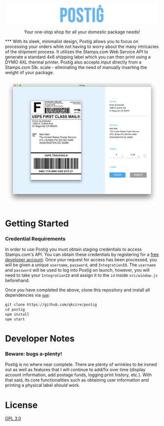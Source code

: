 ![postig logo](./docs/images/title.png?raw=true)

<p align="center">
Your one-stop shop for all your domestic package needs!
</p>
***
With its sleek, minimalist design, Postiġ allows you to focus on processing your orders while not having to worry about the many intricacies of the shipment process. It utilizes the Stamps.com Web Service API to generate a standard 4x6 shipping label which you can then print using a DYMO 4XL thermal printer. Postiġ also accepts input directly from a Stamps.com 5lb. scale - eliminating the need of manually inserting the weight of your package.

![main screen](./docs/images/main.png?raw=true)

# Getting Started
### Credential Requirements
In order to use Postiġ you must obtain staging credentials to access Stamps.com's API. You can obtain these credentials by registering for a [free developer account](http://developer.stamps.com/developer/). Once your request for access has been processed, you will be given a unique `username`, `password`, and `IntegrationID`. The `username` and `password` will be used to log into Postiġ on launch, however, you will need to take your `IntegrationID` and assign it to the `id` inside `src/window.js` beforehand.

Once you have completed the above, clone this repository and install all dependencies via [`npm`](https://docs.npmjs.com/):
```
git clone https://github.com/qkcire/postig
cd postig
npm install
npm start
```

# Developer Notes
### Beware: bugs a-plenty!
Postiġ is no where near complete. There are plenty of wrinkles to be ironed out as well as features that I will continue to add/fix over time (display account information, add postage funds, logging print history, etc.). With that said, its core functionalities such as obtaining user information and printing a physical label *should* work.

# License
[GPL 3.0](https://github.com/qkcire/postig/blob/master/LICENSE)
